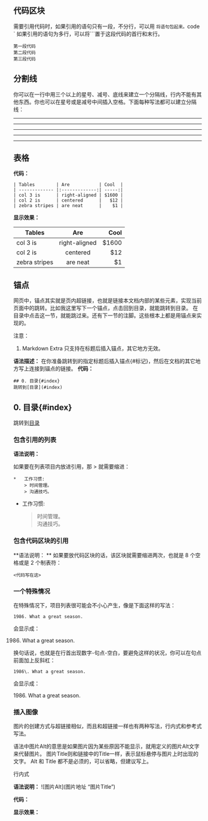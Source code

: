 
## 代码区块

需要引用代码时，如果引用的语句只有一段，不分行，可以用 ` 将语句包起来。
`code `
如果引用的语句为多行，可以将```置于这段代码的首行和末行。
```
第一段代码
第二段代码
第三段代码
```


## 分割线

你可以在一行中用三个以上的星号、减号、底线来建立一个分隔线，行内不能有其他东西。你也可以在星号或是减号中间插入空格。下面每种写法都可以建立分隔线：

* * *

***

*****

- - -

---------------------------------------



## 表格

**代码：**
```
| Tables        | Are           | Cool  |
| ------------- |:-------------:| -----:|
| col 3 is      | right-aligned | $1600 |
| col 2 is      | centered      |   $12 |
| zebra stripes | are neat      |    $1 |
```

**显示效果：**

| Tables        | Are           | Cool  |
| ------------- |:-------------:| -----:|
| col 3 is      | right-aligned | $1600 |
| col 2 is      | centered      |   $12 |
| zebra stripes | are neat      |    $1 |


## 锚点
网页中，锚点其实就是页内超链接，也就是链接本文档内部的某些元素，实现当前页面中的跳转。比如我这里写下一个锚点，点击回到目录，就能跳转到目录。 在目录中点击这一节，就能跳过来。还有下一节的注脚。这些根本上都是用锚点来实现的。

注意： 
1. Markdown Extra 只支持在标题后插入锚点，其它地方无效。 

**语法描述：**
在你准备跳转到的指定标题后插入锚点{#标记}，然后在文档的其它地方写上连接到锚点的链接。
**代码：**
```other
## 0. 目录{#index}
跳转到[目录](#index)
```
## 0. 目录{#index}

跳转到[目录](#index)





### 包含引用的列表

**语法说明：**

如果要在列表项目内放进引用，那 > 就需要缩进：

```other
*   工作习惯:
    > 时间管理。
    > 沟通技巧。
```

*   工作习惯:

    > 时间管理。  
    > 沟通技巧。


### 包含代码区块的引用

**语法说明： **
如果要放代码区块的话，该区块就需要缩进两次，也就是 8 个空格或是 2 个制表符：
    
    <代码写在这>

### 一个特殊情况

在特殊情况下，项目列表很可能会不小心产生，像是下面这样的写法：

```other
1986. What a great season.
```

会显示成：

1986. What a great season.

换句话说，也就是在行首出现数字-句点-空白，要避免这样的状况，你可以在句点前面加上反斜杠：
```other
1986\. What a great season.
```
会显示成：

1986\. What a great season.



### 插入图像

图片的创建方式与超链接相似，而且和超链接一样也有两种写法，行内式和参考式写法。

语法中图片Alt的意思是如果图片因为某些原因不能显示，就用定义的图片Alt文字来代替图片。 图片Title则和链接中的Title一样，表示鼠标悬停与图片上时出现的文字。 Alt 和 Title 都不是必须的，可以省略，但建议写上。

行内式

**语法说明：**  \![图片Alt\]\(图片地址 “图片Title”\)

**代码：**

**显示效果：**
